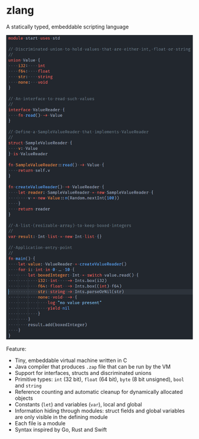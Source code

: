 # zlang

A statically typed, embeddable scripting language

![Sample](sample.png)

Feature:
- Tiny, embeddable virtual machine written in C
- Java compiler that produces `.zap` file that can be run by the VM
- Support for interfaces, structs and discriminated unions
- Primitive types: `int` (32 bit), `float` (64 bit), `byte` (8 bit unsigned), `bool` and `string`
- Reference counting and automatic cleanup for dynamically allocated objects
- Constants (`let`) and variables (`var`), local and global
- Information hiding through modules: struct fields and global variables are only visible in the defining module
- Each file is a module
- Syntax inspired by Go, Rust and Swift
